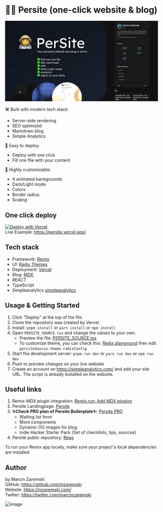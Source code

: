 # 🧑‍🚀 Persite (one-click website & blog)

<img width="1052" alt="image" src="./public/persite-vercel-thumbnail.png">

🛠️ Built with modern tech stack:

- Server-side rendering
- SEO optimized
- Markdown blog
- Simple Analytics

🚀 Easy to deploy:

- Deploy with one click
- Fill one file with your content

🎨 Highly customizable:

- 4 animated backgrounds
- Dark/Light mode
- Colors
- Border radius
- Scaling

## One click deploy

[![Deploy with Vercel](https://vercel.com/button)](https://vercel.com/new/clone?repository-url=https://github.com/mzaremski/persite)<br/>
Live Example: https://persite.vercel.app/

## Tech stack

- Framework: [Remix](https://remix.run/docs)
- UI: [Radix Themes](https://www.radix-ui.com/themes)
- Deployment: [Vercel](https://vercel.com)
- Blog: [MDX](https://mdxjs.com/)
- REACT
- TypeScript
- Simpleanalytics [simpleanalytics](https://simpleanalytics.com/)

## Usage & Getting Started

1. Click "Deploy" at the top of the file.
2. Clone the repository was created by Vercel.
3. Install: `pnpm install` or `yarn install` or `npm install`
4. Open `PERSITE_SOURCE.tsx` and change the values to your own.
   - Preview the file: [PERSITE_SOURCE.tsx](https://github.com/mzaremski/persite/blob/main/PERSITE_SOURCE.tsx)
   - To customize theme, you can check this: [Radix playground](https://www.radix-ui.com/themes/playground) then edit `persiteSource.theme.radixConfig`
5. Start the development server: `pnpm run dev` or `yarn run dev` or `npm run dev`
6. Push to preview changes on your live website
7. Create an account on https://simpleanalytics.com/ and add your site URL. The script is already installed on the website.

## Useful links

1. Remix-MDX plugin integration: [Remix.run: Add MDX plugion](https://remix.run/docs/en/main/guides/vite#add-mdx-plugin)
2. Persite Landingpage: [Persite](https://mzaremski.com/persite)
3. **✨Check PRO plan of Persite Boilerplate✨**: [Persite PRO](https://mzaremski.com/persite#pro)
   - Waiting list form
   - More components
   - Dynamic OG images for blog
   - Indie Hacker Starter Pack (Set of checklists, tips, sources)
4. Persite public repository: [Repo](https://github.com/mzaremski/persite)

To run your Remix app locally, make sure your project's local dependencies are installed

## Author

by Marcin Zaremski<br/>
GitHub: https://github.com/mzaremski<br/>
Website: https://mzaremski.com/<br/>
Twitter: https://twitter.com/marcinzaremski<br/>

<img width="1052" alt="image" src="./persite-intro.gif">
